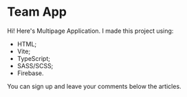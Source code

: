 # Team App
Hi! Here's Multipage Application. I made this project using: 

- HTML;
- Vite;
- TypeScript;
- SASS/SCSS;
- Firebase.

You can sign up and leave your comments below the articles.
